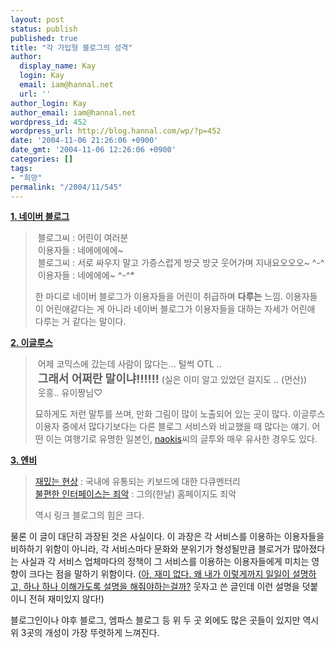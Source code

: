 ```yaml
---
layout: post
status: publish
published: true
title: "각 가입형 블로그의 성격"
author:
  display_name: Kay
  login: Kay
  email: iam@hannal.net
  url: ''
author_login: Kay
author_email: iam@hannal.net
wordpress_id: 452
wordpress_url: http://blog.hannal.com/wp/?p=452
date: '2004-11-06 21:26:06 +0900'
date_gmt: '2004-11-06 12:26:06 +0900'
categories: []
tags:
- "희망"
permalink: "/2004/11/545"
---
```

<p><b><u>1. 네이버 블로그</u></b><br />
<blockquote><img src="http://blog.hannal.com/tt-attach/1106/041106210229417487/435479.gif" alt=""> 블로그씨 : 어린이 여러분<br />
<img src="http://blog.hannal.com/tt-attach/1106/041106210229417487/007818.gif" alt=""> 이용자들 : 네에에에에~<br />
<img src="http://blog.hannal.com/tt-attach/1106/041106210229417487/435479.gif" alt=""> 블로그씨 : 서로 싸우지 말고 가증스럽게 방긋 방긋 웃어가며 지내요오오오~ ^-^<br />
<img src="http://blog.hannal.com/tt-attach/1106/041106210229417487/007818.gif" alt=""> 이용자들 : 네에에에~ ^-^*</p>
<p>한 마디로 네이버 블로그가 이용자들을 어린이 취급하며 <b>다루는</b> 느낌. 이용자들이 어린애같다는 게 아니라 네이버 블로그가 이용자들을 대하는 자세가 어린애 다루는 거 같다는 말이다.</p></blockquote>
<p><b><u>2. 이글루스</u></b><br />
<blockquote><img src="http://blog.hannal.com/tt-attach/1106/041106210229417487/879159.gif" alt=""> 어제 코믹스에 갔는데 사람이 많다는... 털썩 OTL ..<br />
<img src="http://blog.hannal.com/tt-attach/1106/041106210229417487/879159.gif" alt=""> <font size="+1"><b>그래서 어쩌란 말이냐!!!!!!</b></font> (실은 이미 알고 있었던 걸지도 .. (먼산))<br />
<img src="http://blog.hannal.com/tt-attach/1106/041106210229417487/879159.gif" alt=""> 웃흥.. 유이짱님♡</p>
<p>묘하게도 저런 말투를 쓰며, 만화 그림이 많이 노출되어 있는 곳이 많다. 이글루스 이용자 중에서 많다기보다는 다른 블로그 서비스와 비교했을 때 많다는 얘기. 어떤 이는 여행기로 유명한 일본인, <a href="http://www.naokis.net/">naokis</a>씨의 글투와 매우 유사한 경우도 있다.</p></blockquote>
<p><b><u>3. 엔비</u></b><br />
<blockquote><img src="http://blog.hannal.com/tt-attach/1106/041106210229417487/972116.gif" alt=""><a href="http://blog.hannal.com/index.php?pl=540&nc=1">재밌는 현상</a> : 국내에 유통되는 키보드에 대한 다큐멘터리<br />
<img src="http://blog.hannal.com/tt-attach/1106/041106210229417487/972116.gif" alt=""><a href="http://blog.hannal.com/index.php?pl=454&nc=1">불편한 인터페이스는 죄악</a> : 그의(한날) 홈페이지도 죄악</p>
<p>역시 링크 블로그의 힘은 크다.</p></blockquote>
<p>물론 이 글이 대단히 과장된 것은 사실이다. 이 과장은 각 서비스를 이용하는 이용자들을 비하하기 위함이 아니라, 각 서비스마다 문화와 분위기가 형성될만큼 블로거가 많아졌다는 사실과 각 서비스 업체마다의 정책이 그 서비스를 이용하는 이용자들에게 미치는 영향이 크다는 점을 말하기 위함이다. (<a href="http://blog.hannal.com/index.php?pl=540&nc=1">아, 재미 없다. 왜 내가 이렇게까지 일일이 설명하고, 하나 하나 이해가도록 설명을 해줘야하는걸까?</a> 웃자고 쓴 글인데 이런 설명을 덧붙이니 전혀 재미있지 않다!)</p>
<p>블로그인이나 야후 블로그, 엠파스 블로그 등 위 두 곳 외에도 많은 곳들이 있지만 역시 위 3곳의 개성이 가장 뚜렷하게 느껴진다.</p>
